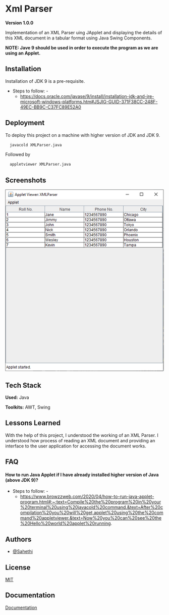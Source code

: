 
# Xml Parser

**Version 1.0.0** 

Implementation of an XML Parser uing JApplet and displaying the details of this XML document in a tabular format using Java Swing Components.

**NOTE: Jave 9 should be used in order to execute the program as we are using an Applet.**

## Installation 

Installation of JDK 9 is a pre-requisite. 

* Steps to follow: -
    * https://docs.oracle.com/javase/9/install/installation-jdk-and-jre-microsoft-windows-platforms.htm#JSJIG-GUID-371F38CC-248F-49EC-BB9C-C37FC89E52A0
  
## Deployment

To deploy this project on a machine with higher version of JDK and JDK 9. 

```bash
  javacold XMLParser.java
```
Followed by

```bash
  appletviewer XMLParser.java
```

  
## Screenshots

![App Screenshot](images/Screenshot.PNG)

## Tech Stack

**Used:** Java

**Toolkits:** AWT, Swing
  
## Lessons Learned

With the help of this project, I understood the working of an XML Parser. I understood how process of reading an XML document and providing an interface to the user application for accessing the document works.

## FAQ

#### How to run Java Applet if I have already installed higher version of Java (above JDK 9)?

* Steps to follow: -
    * https://www.browzzweb.com/2020/04/how-to-run-java-applet-program.html#:~:text=Compile%20the%20program%20in%20your%20terminal%20using%20javacold%20command.&text=After%20compilation%20you%20will%20get,applet%20using%20the%20command%20appletviewer.&text=Now%20you%20can%20see%20the%20Hello%20world%20applet%20running.

## Authors

- [@Sahethi](https://www.github.com/Sahethi)

## License

[MIT](https://choosealicense.com/licenses/mit/)
## Documentation

[Documentation](https://linktodocumentation)

